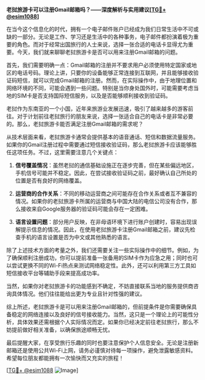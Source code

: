 **老挝旅游卡可以注册Gmail邮箱吗？——深度解析与实用建议[[TG💪+ @esim1088](https://t.me/s/esim1088)]**

在当今这个信息化的时代，拥有一个电子邮件账户已经成为我们日常生活中不可或缺的一部分。无论是工作、学习还是生活中的各种事务，电子邮件都扮演着极为重要的角色。而对于经常出国旅行的人士来说，选择一张合适的电话卡显得尤为重要。今天，我们就来聊聊老挝旅游卡是否可以用来注册Gmail邮箱的问题。

首先，我们需要明确一点：Gmail邮箱的注册并不要求用户必须使用特定国家或地区的电话号码。理论上讲，只要你的设备能够正常连接到互联网，并且能够接收验证码短信，就可以完成Gmail邮箱的注册。然而，在实际操作中，由于地理位置和网络环境的不同，可能会遇到一些问题。特别是当你身处国外时，可能需要考虑当地的SIM卡是否支持国际短信服务，以及是否能够顺利接收到验证码。

老挝作为东南亚的一个小国，近年来旅游业发展迅速，吸引了越来越多的游客前往。对于计划前往老挝旅行的朋友来说，选择一张适合自己的电话卡是非常必要的。那么，老挝旅游卡能否满足注册Gmail邮箱的需求呢？

从技术层面来看，老挝旅游卡通常会提供基本的语音通话、短信和数据流量服务。如果你的Gmail注册过程中需要通过短信接收验证码，那么老挝旅游卡应该能够胜任这项任务。不过，这里需要注意几个关键点：

1. **信号覆盖情况**：虽然老挝的通信基础设施正在逐步完善，但在某些偏远地区，手机信号可能并不稳定。因此，在尝试接收验证码之前，最好确认自己所处的位置是否有良好的网络覆盖。

2. **运营商的合作关系**：不同的移动运营商之间可能存在合作关系或者互不兼容的情况。如果你的老挝旅游卡所属的运营商与中国大陆的电信公司没有合作，那么接收来自Google服务器的验证码可能会存在一定困难。

3. **语言设置问题**：部分用户反映，在非母语环境下进行账户创建时，容易出现误解提示信息的情况。因此，在使用老挝旅游卡注册Gmail邮箱之前，建议先检查手机的语言设置是否为中文或其他熟悉的语言。

除了上述技术方面的考量之外，我们还需要关注一些实际操作中的细节。例如，为了确保顺利注册成功，你可以提前准备一张备用的SIM卡作为应急之用；同时也可以尝试更换不同的Wi-Fi热点来测试网络稳定性。此外，还可以利用第三方工具如短信接收平台等辅助手段来提高成功率。

当然，如果你对老挝旅游卡的功能感到不确定，不妨直接联系当地的服务提供商咨询具体情况。他们往往能给出更为专业且针对性强的建议。

综上所述，老挝旅游卡是可以用来注册Gmail邮箱的，但前提条件是你需要确保具备稳定的网络连接以及良好的信号接收能力。当然，这只是一个理论上的可能性分析，具体效果还需根据个人实际情况而定。如果你已经决定前往老挝旅行，那么不妨提前做好相关准备，以确保旅途顺畅无忧。

最后提醒大家，在享受旅行乐趣的同时也要注意保护个人信息安全。无论是注册新邮箱还是使用公共Wi-Fi上网，请务必谨慎对待每一项操作，避免泄露敏感资料。希望每位朋友都能拥有一次愉快而又充实的旅程！

[[TG💪+ @esim1088](https://t.me/s/esim1088) ![Image](https://i.postimg.cc/4NQfJmqS/Snipaste-2025-05-13-00-14-12.png)]
